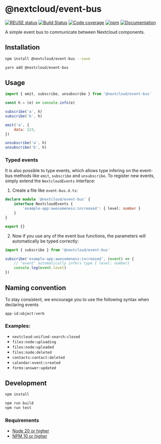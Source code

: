 <!--
  - SPDX-FileCopyrightText: 2024 Nextcloud GmbH and Nextcloud contributors
  - SPDX-License-Identifier: CC0-1.0
-->

# @nextcloud/event-bus

[![REUSE status](https://api.reuse.software/badge/github.com/nextcloud-libraries/nextcloud-event-bus)](https://api.reuse.software/info/github.com/nextcloud-libraries/nextcloud-event-bus)
[![Build Status](https://img.shields.io/github/actions/workflow/status/nextcloud/nextcloud-event-bus/node.yml?branch=master)](https://github.com/nextcloud/nextcloud-event-bus/actions/workflows/node.yml?query=branch%3Amaster) [![Code coverage](https://img.shields.io/codecov/c/gh/nextcloud/nextcloud-event-bus/master)](https://app.codecov.io/gh/nextcloud/nextcloud-event-bus) [![npm](https://img.shields.io/npm/v/@nextcloud/event-bus.svg)](https://www.npmjs.com/package/@nextcloud/event-bus)
[![Documentation](https://img.shields.io/badge/Documentation-online-brightgreen)](https://nextcloud.github.io/nextcloud-event-bus/)

A simple event bus to communicate between Nextcloud components.

## Installation

```sh
npm install @nextcloud/event-bus --save
```

```sh
yarn add @nextcloud/event-bus
```

## Usage

```js
import { emit, subscribe, unsubscribe } from '@nextcloud/event-bus'

const h = (e) => console.info(e)

subscribe('a', h)
subscribe('b', h)

emit('a', {
	data: 123,
})

unsubscribe('a', h)
unsubscribe('b', h)
```

### Typed events

It is also possible to type events, which allows type infering on the event-bus methods like `emit`, `subscribe` and `unsubscribe`.
To register new events, simply extend the `NextcloudEvents` interface:

1. Create a file like `event-bus.d.ts`:

```ts
declare module '@nextcloud/event-bus' {
	interface NextcloudEvents {
		'example-app:awesomeness:increased': { level: number }
	}
}

export {}
```

2. Now if you use any of the event bus functions, the parameters will automatically be typed correctly:

```ts
import { subscribe } from '@nextcloud/event-bus'

subscribe('example-app:awesomeness:increased', (event) => {
	// "event" automatically infers type { level: number}
	console.log(event.level)
})
```

## Naming convention

To stay consistent, we encourage you to use the following syntax when declaring events

`app-id:object:verb`

### Examples:

-   `nextcloud:unified-search:closed`
-   `files:node:uploading`
-   `files:node:uploaded`
-   `files:node:deleted`
-   `contacts:contact:deleted`
-   `calendar:event:created`
-   `forms:answer:updated`

## Development

```sh
npm install

npm run build
npm run test
```

### Requirements

-   [Node 20 or higher](https://nodejs.org/en/download/)
-   [NPM 10 or higher](https://www.npmjs.com/package/npm)
